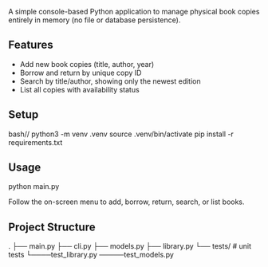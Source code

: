 A simple console-based Python application to manage physical book copies entirely in memory (no file or database persistence).

## Features

- Add new book copies (title, author, year)  
- Borrow and return by unique copy ID  
- Search by title/author, showing only the newest edition  
- List all copies with availability status  

## Setup
bash//
python3 -m venv .venv
source .venv/bin/activate
pip install -r requirements.txt

## Usage

python main.py

Follow the on-screen menu to add, borrow, return, search, or list books.  

## Project Structure

.
├── main.py
├── cli.py
├── models.py
├── library.py
└── tests/       # unit tests
└────test_library.py
─────test_models.py

